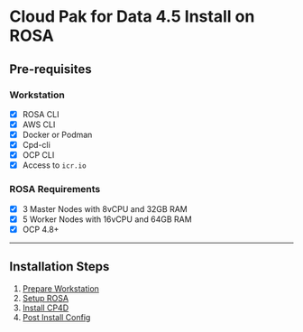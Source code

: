 # Cloud Pak for Data 4.5 Install on ROSA

## Pre-requisites
### Workstation
- [x] ROSA CLI
- [x] AWS CLI
- [x] Docker or Podman
- [x] Cpd-cli 
- [x] OCP CLI
- [x] Access to `icr.io`

### ROSA Requirements
- [x] 3 Master Nodes with 8vCPU and 32GB RAM
- [x] 5 Worker Nodes with 16vCPU and 64GB RAM
- [x] OCP 4.8+

---
## Installation Steps

1. [Prepare Workstation](docs/prepare-workstation.md)
2. [Setup ROSA](docs/setup-rosa.md)
3. [Install CP4D](docs/install-cp4d.md)
4. [Post Install Config](docs/post-install.md)
